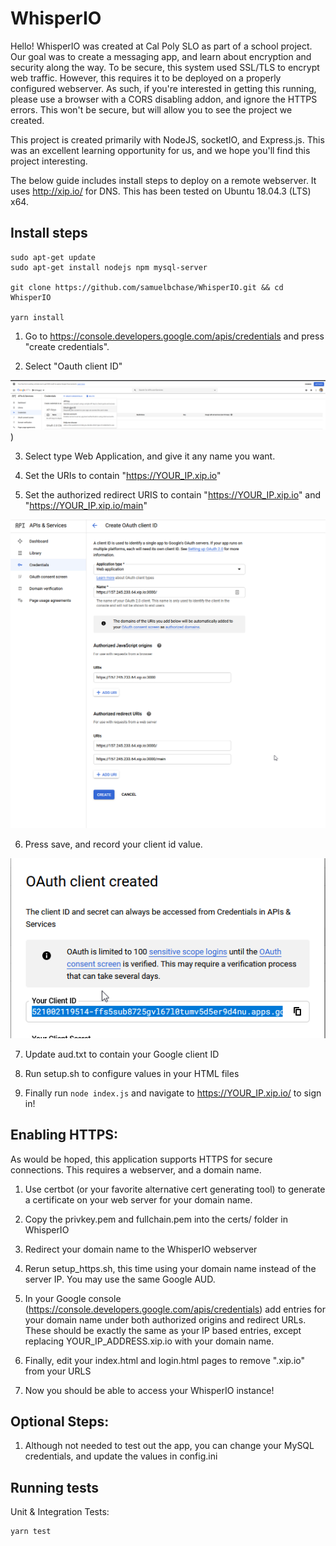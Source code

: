 # WhisperIO

Hello! WhisperIO was created at Cal Poly SLO as part of a school project. Our goal was to create a messaging app, and learn about encryption and security along the way.
To be secure, this system used SSL/TLS to encrypt web traffic. However, this requires it to be deployed on a properly configured webserver. As such, if you're interested in getting this running, please use a browser with a CORS disabling addon, and ignore the HTTPS errors. This won't be secure, but will allow you to see the project we created.

This project is created primarily with NodeJS, socketIO, and Express.js. This was an excellent learning opportunity for us, and we hope you'll find this project interesting.

The below guide includes install steps to deploy on a remote webserver. It uses http://xip.io/ for DNS. This has been tested on Ubuntu 18.04.3 (LTS) x64.

## Install steps

    sudo apt-get update
    sudo apt-get install nodejs npm mysql-server

    git clone https://github.com/samuelbchase/WhisperIO.git && cd WhisperIO

    yarn install

1. Go to https://console.developers.google.com/apis/credentials and press "create credentials". 

2. Select "Oauth client ID"

![Image](/images/1.png))

3. Select type Web Application, and give it any name you want.

4. Set the URIs to contain "https://YOUR_IP.xip.io" 
5. Set the authorized redirect URIS to contain "https://YOUR_IP.xip.io" and "https://YOUR_IP.xip.io/main"

![Image](/images/2.png)

6. Press save, and record your client id value.

![Image](/images/3.png)

7. Update aud.txt to contain your Google client ID

8. Run setup.sh to configure values in your HTML files

9. Finally run `node index.js` and navigate to https://YOUR_IP.xip.io/ to sign in!

## Enabling HTTPS:

As would be hoped, this application supports HTTPS for secure connections. This requires a webserver, and a domain name.

1. Use certbot (or your favorite alternative cert generating tool) to generate a certificate on your web server for your domain name.

2. Copy the privkey.pem and fullchain.pem into the certs/ folder in WhisperIO

3. Redirect your domain name to the WhisperIO webserver

4. Rerun setup_https.sh, this time using your domain name instead of the server IP. You may use the same Google AUD.

5. In your Google console (https://console.developers.google.com/apis/credentials) add entries for your domain name under both authorized origins and redirect URLs. These should be exactly the same as your IP based entries, except replacing YOUR_IP_ADDRESS.xip.io with your domain name.

6. Finally, edit your index.html and login.html pages to remove ".xip.io" from your URLS

6. Now you should be able to access your WhisperIO instance!

## Optional Steps:

1. Although not needed to test out the app, you can change your MySQL credentials, and update the values in config.ini

## Running tests
Unit & Integration Tests:

    yarn test
    